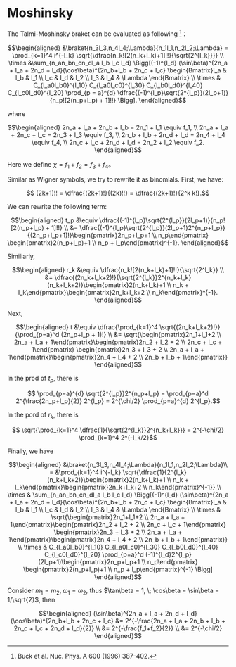 # Moshinsky

The Talmi-Moshinsky braket can be evaluated as following [^1]：
```math
\begin{aligned}
    &\braket{n_3l_3,n_4l_4;\Lambda}{n_1l_1,n_2l_2;\Lambda} = \prod_{k=1}^4 i^{-l_k} \sqrt{\dfrac{n_k![2(n_k+l_k)+1]!!}{\sqrt{2^{l_k}}}} \\
    \times &\sum_{n_an_bn_cn_dl_a l_b l_c l_d} \Bigg[(-1)^{l_d} (\sin\beta)^{2n_a + l_a + 2n_d + l_d}(\cos\beta)^{2n_b+l_b + 2n_c + l_c} \begin{Bmatrix}l_a & l_b & l_1 \\ l_c & l_d & l_2 \\ l_3 & l_4 & \Lambda \end{Bmatrix} \\ 
    \times & C_{l_a0l_b0}^{l_10} C_{l_a0l_c0}^{l_30} C_{l_b0l_d0}^{l_40} C_{l_c0l_d0}^{l_20} \prod_{p = a}^{d} \dfrac{(-1)^{l_p}\sqrt{2^{l_p}}(2l_p+1)}{n_p![2(n_p+l_p) + 1]!!} \Bigg].
\end{aligned}
```
where
```math
\begin{aligned}
    2n_a + l_a + 2n_b + l_b = 2n_1 + l_1 \equiv f_1, \\
    2n_a + l_a + 2n_c + l_c = 2n_3 + l_3 \equiv f_3, \\
    2n_b + l_b + 2n_d + l_d = 2n_4 + l_4 \equiv f_4, \\
    2n_c + l_c + 2n_d + l_d = 2n_2 + l_2 \equiv f_2.
\end{aligned}
```

Here we define $\chi = f_1 + f_2 = f_3 + f_4$。

Similar as Wigner symbols, we try to rewrite it as binomials. First, we have:
```math
    (2k+1)!! = \dfrac{(2k+1)!}{(2k)!!} = \dfrac{(2k+1)!}{2^k k!}.
```
We can rewrite the following term:
```math
\begin{aligned}
    t_p &\equiv \dfrac{(-1)^{l_p}\sqrt{2^{l_p}}(2l_p+1)}{n_p![2(n_p+l_p) + 1]!!} \\
        &= \dfrac{(-1)^{l_p}\sqrt{2^{l_p}}(2l_p+1)2^{n_p+l_p}}{(2n_p+l_p+1)!}\begin{pmatrix}2n_p+l_p+1 \\ n_p\end{pmatrix} \begin{pmatrix}2(n_p+l_p)+1 \\ n_p + l_p\end{pmatrix}^{-1}.
\end{aligned}
```
Similiarly,
```math
\begin{aligned}
    r_k &\equiv \dfrac{n_k![2(n_k+l_k)+1]!!}{\sqrt{2^l_k}} \\
        &= \dfrac{(2n_k+l_k+2)!}{\sqrt{2^{l_k}}2^{n_k+l_k}(n_k+l_k+2)}\begin{pmatrix}2(n_k+l_k)+1 \\ n_k + l_k\end{pmatrix}\begin{pmatrix}2n_k+l_k+2 \\ n_k\end{pmatrix}^{-1}.
\end{aligned}
```
Next,
```math
\begin{aligned}
    t &\equiv \dfrac{\prod_{k=1}^4 \sqrt{(2n_k+l_k+2)!}}{\prod_{p=a}^d (2n_p+l_p + 1)!} \\
    &= \sqrt{\begin{pmatrix}2n_1+l_1+2 \\ 2n_a + l_a + 1\end{pmatrix}\begin{pmatrix}2n_2 + l_2 + 2 \\ 2n_c + l_c + 1\end{pmatrix} \begin{pmatrix}2n_3 + l_3 + 2 \\ 2n_a + l_a + 1\end{pmatrix}\begin{pmatrix}2n_4 + l_4 + 2 \\ 2n_b + l_b + 1\end{pmatrix}}
\end{aligned}
```

In the prod of $t_p$, there is
```math
    \prod_{p=a}^{d} \sqrt{2^{l_p}}2^{n_p+l_p} = \prod_{p=a}^d 2^{\frac{2n_p+l_p}{2}} 2^{l_p} = 2^{\chi/2} \prod_{p=a}^{d} 2^{l_p}.
```
In the pord of $r_k$, there is
```math
    \sqrt{\prod_{k=1}^4 \dfrac{1}{\sqrt{2^{l_k}}2^{n_k+l_k}}} = 2^{-\chi/2} \prod_{k=1}^4 2^{-l_k/2}
```

Finally, we have
```math
\begin{aligned}
    &\braket{n_3l_3,n_4l_4;\Lambda}{n_1l_1,n_2l_2;\Lambda}\\
    = &\prod_{k=1}^4 i^{-l_k} \sqrt{\dfrac{1}{2^{l_k}(n_k+l_k+2)}\begin{pmatrix}2(n_k+l_k)+1 \\ n_k + l_k\end{pmatrix}\begin{pmatrix}2n_k+l_k+2 \\ n_k\end{pmatrix}^{-1}} \\
    \times & \sum_{n_an_bn_cn_dl_a l_b l_c l_d} \Bigg[(-1)^{l_d} (\sin\beta)^{2n_a + l_a + 2n_d + l_d}(\cos\beta)^{2n_b+l_b + 2n_c + l_c} \begin{Bmatrix}l_a & l_b & l_1 \\ l_c & l_d & l_2 \\ l_3 & l_4 & \Lambda \end{Bmatrix} \\
    \times & \sqrt{\begin{pmatrix}2n_1+l_1+2 \\ 2n_a + l_a + 1\end{pmatrix}\begin{pmatrix}2n_2 + l_2 + 2 \\ 2n_c + l_c + 1\end{pmatrix} \begin{pmatrix}2n_3 + l_3 + 2 \\ 2n_a + l_a + 1\end{pmatrix}\begin{pmatrix}2n_4 + l_4 + 2 \\ 2n_b + l_b + 1\end{pmatrix}} \\
    \times & C_{l_a0l_b0}^{l_10} C_{l_a0l_c0}^{l_30} C_{l_b0l_d0}^{l_40} C_{l_c0l_d0}^{l_20} \prod_{p=a}^d (-1)^{l_d}2^{l_p}(2l_p+1)\begin{pmatrix}2n_p+l_p+1 \\ n_p\end{pmatrix} \begin{pmatrix}2(n_p+l_p)+1 \\ n_p + l_p\end{pmatrix}^{-1} \Bigg]
\end{aligned}
```

Consider $m_1 = m_2,\;\omega_1 = \omega_2$, thus $\tan\beta = 1, \; \cos\beta = \sin\beta = 1/\sqrt{2}$, then
```math
\begin{aligned}
    (\sin\beta)^{2n_a + l_a + 2n_d + l_d}(\cos\beta)^{2n_b+l_b + 2n_c + l_c} &= 2^{-\frac{2n_a + l_a + 2n_b + l_b + 2n_c + l_c + 2n_d + l_d}{2}} \\
    &= 2^{-\frac{f_1+f_2}{2}} \\
    &= 2^{-\chi/2}
\end{aligned}
```

[^1]: Buck et al. Nuc. Phys. A 600 (1996) 387-402.
